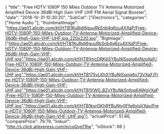 {
	"title": "Free HDTV 1080P 150 Miles Outdoor TV Antenna Motorized Amplified Device 36dBi High Gain VHF UHF FM Aerial Signal Booster",
	"date": "2018-10-31 10:30:20",
	"SubCat": ["Electronics"],
	"categories": ["Home Audio "],
	"thumbnailImage": "https://ae01.alicdn.com/kf/HTB1Ku8jdi6guuRkSnb4q6zu4XXaP/Free-HDTV-1080P-150-Miles-Outdoor-TV-Antenna-Motorized-Amplified-Device-36dBi-High-Gain-VHF-UHF.jpg_220x220.jpg",
	"BigImage": ["https://ae01.alicdn.com/kf/HTB1Ku8jdi6guuRkSnb4q6zu4XXaP/Free-HDTV-1080P-150-Miles-Outdoor-TV-Antenna-Motorized-Amplified-Device-36dBi-High-Gain-VHF-UHF.jpg","https://ae01.alicdn.com/kf/HTB1mcDRKbSYBuNjSspiq6xNzpXaY/Free-HDTV-1080P-150-Miles-Outdoor-TV-Antenna-Motorized-Amplified-Device-36dBi-High-Gain-VHF-UHF.jpg","https://ae01.alicdn.com/kf/HTB175vLKhSYBuNjSspjq6x73VXaF/Free-HDTV-1080P-150-Miles-Outdoor-TV-Antenna-Motorized-Amplified-Device-36dBi-High-Gain-VHF-UHF.jpg","https://ae01.alicdn.com/kf/HTB1XW0_BZyYBuNkSnfoq6AWgVXaP/Free-HDTV-1080P-150-Miles-Outdoor-TV-Antenna-Motorized-Amplified-Device-36dBi-High-Gain-VHF-UHF.jpg","https://ae01.alicdn.com/kf/HTB1korGKh9YBuNjy0Ffq6xIsVXav/Free-HDTV-1080P-150-Miles-Outdoor-TV-Antenna-Motorized-Amplified-Device-36dBi-High-Gain-VHF-UHF.jpg"],
	"actualPrice": 51.86,
	"comparePrice": 79.79,
	"linkurl": "http://s.click.aliexpress.com/e/coQyeTRw",
	"inStock": 66
}
